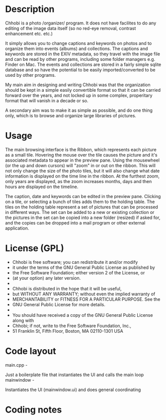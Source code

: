 Description
===========
Chhobi is a photo /organizer/ program. It does not have facilites to do any
editing of the image data itself (so no red-eye removal, contrast enhancement
etc. etc.)

It simply allows you to change captions and keywords on photos and to organize
them into events (albums) and collections. The captions and keywords are stored
in the EXIV metadata, so they travel with the image file and can be read by
other programs, including some folder managers e.g. Finder on Mac. The
events and collections are stored in a fairly simple sqlite database and so
have the potential to be easily imported/converted to be used by other
programs.

My main aim in designing and writing Chhobi was that the organization should be
kept in a simple easily convertible format so that it can be carried forward
over the years, and not locked up in some complex, properitary format that will
vanish in a decade or so.

A secondary aim was to make it as simple as possible, and do one thing only,
which is to browse and organize large libraries of pictures.

Usage
=====
The main browsing interface is the Ribbon, which represents each picture as a
small tile. Hovering the mouse over the tile causes the picture and it's
associated metadata to appear in the preview pane. Using the mousewheel (or the
up and down cursors) will "zoom" in or out on the ribbon. This will not only
change the size of the photo tiles, but it will also change what date
information is displayed on the time line in the ribbon. At the furthest zoom,
only years are displayed, as the zoom increases months, days and then hours are
displayed on the timeline.

The caption, date and keywords can be edited in the preview pane. Clicking on a
tile, or selecting a bunch of tiles adds them to the holding table. The tiles on
the holding table represent a set of pictures that can be processed in different
ways. The set can be added to a new or existing collection or the pictures in
the set can be copied into a new folder (resized) if asked for, and the copies
can be dropped into a mail program or other external application.


License (GPL)
=============
* Chhobi is free software; you can redistribute it and/or modify
* it under the terms of the GNU General Public License as published by
* the Free Software Foundation; either version 2 of the License, or
* (at your option) any later version.
*
* Chhobi is distributed in the hope that it will be useful,
* but WITHOUT ANY WARRANTY; without even the implied warranty of
* MERCHANTABILITY or FITNESS FOR A PARTICULAR PURPOSE.  See the
* GNU General Public License for more details.
*
* You should have received a copy of the GNU General Public License along with
* Chhobi; if not, write to the Free Software Foundation, Inc.,
* 51 Franklin St, Fifth Floor, Boston, MA  02110-1301  USA

Code layout
===========
main.cpp -

Just a boilerplate file that instantiates the UI and calls the main loop
mainwindow -

Instantiates the UI (mainwindow.ui) and does general coordinating

Coding notes
============



